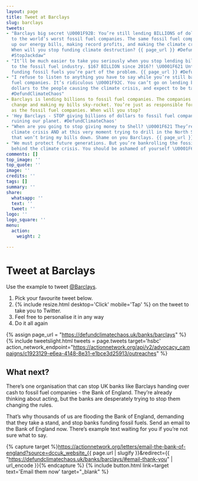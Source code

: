 ```yaml
---
layout: page
title: Tweet at Barclays
slug: barclays
tweets:
- "Barclays big secret \U0001F92B: You’re still lending BILLIONS of dollars a year
  to the world’s worst fossil fuel companies. The same fossil fuel companies driving
  up our energy bills, making record profits, and making the climate crisis worse.
  When will you stop funding climate destruction? {{ page_url }} #DefundClimateChaos
  #StopJackdaw"
- "It’ll be much easier to take you seriously when you stop lending billions of dollars
  to the fossil fuel industry. $167 BILLION since 2016?! \U0001F621 Until you stop
  funding fossil fuels you’re part of the problem. {{ page_url }} #DefundClimateChaos"
- "I refuse to listen to anything you have to say while you’re still bankrolling fossil
  fuel companies. It’s ridiculous \U0001F92C. You can’t go on lending billions of
  dollars to the people causing the climate crisis, and expect to be taken seriously.
  #DefundClimateChaos"
- Barclays is lending billions to fossil fuel companies. The companies causing climate
  change and making my bills sky-rocket. You’re just as responsible for climate destruction
  as the fossil fuel companies. When will you stop?
- 'Hey Barclays - STOP giving billions of dollars to fossil fuel companies. You’re
  ruining our planet. #DefundClimateChaos'
- "When are you going to stop giving money to Shell? \U0001F621 They’re causing the
  climate crisis AND at this very moment trying to drill in the North Sea for oil
  that won’t bring my bills down. Shame on you Barclays. {{ page_url }} #StopJackdaw"
- "We must protect future generations. But you’re bankrolling the fossil fuel companies
  behind the climate crisis. You should be ashamed of yourself \U0001F6A8"
comments: []
top_image: ''
top_quote: ''
image: ''
credits: ''
tags: []
summary: ''
share:
  whatsapp: ''
  text: ''
  tweet: ''
logo: ''
logo_square: ''
menu:
  action:
    weight: 2

---
```

# Tweet at Barclays

Use the example to tweet [@Barclays](https://twitter.com/barclaysuk).

1. Pick your favourite tweet below.
2. {% include resize.html desktop='Click' mobile='Tap' %} on the tweet to take you to Twitter.
3. Feel free to personalise it in any way
4. Do it all again

{% assign page_url = "https://defundclimatechaos.uk/banks/barclays" %}{% include tweetslight.html tweets = page.tweets target='hsbc'  action_network_endpoint="https://actionnetwork.org/api/v2/advocacy_campaigns/c1923129-e6ea-4148-8e31-e1bce3d25913/outreaches" %}

## What next?

There’s one organisation that can stop UK banks like Barclays handing over cash to fossil fuel companies - the Bank of England. They’re already thinking about acting, but the banks are desperately trying to stop them changing the rules.

That’s why thousands of us are flooding the Bank of England, demanding that they take a stand, and stop banks funding fossil fuels. Send an email to the Bank of England now. There’s example text waiting for you if you’re not sure what to say.

{% capture target %}https://actionnetwork.org/letters/email-the-bank-of-england?source=dccuk_website_{{ page.url | slugify }}&redirect={{ "https://defundclimatechaos.uk/banks/barclays/#email-thank-you" | url_encode  }}{% endcapture %}
{% include button.html link=target text='Email them now' target="_blank" %}